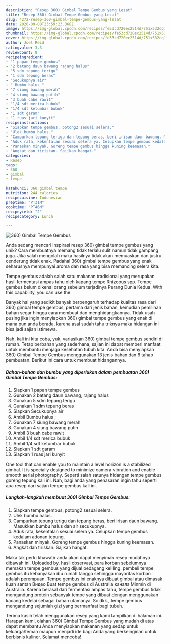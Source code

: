 ```yaml
---
description: "Resep 360) Gimbal Tempe Gembus yang Lezat"
title: "Resep 360) Gimbal Tempe Gembus yang Lezat"
slug: 4272-resep-360-gimbal-tempe-gembus-yang-lezat
date: 2020-09-08T23:59:23.368Z
image: https://img-global.cpcdn.com/recipes/fe53cd720ec2514d/751x532cq70/360-gimbal-tempe-gembus-foto-resep-utama.jpg
thumbnail: https://img-global.cpcdn.com/recipes/fe53cd720ec2514d/751x532cq70/360-gimbal-tempe-gembus-foto-resep-utama.jpg
cover: https://img-global.cpcdn.com/recipes/fe53cd720ec2514d/751x532cq70/360-gimbal-tempe-gembus-foto-resep-utama.jpg
author: Joel Reid
ratingvalue: 3.3
reviewcount: 8
recipeingredient:
- "1 papan tempe gembus"
- "2 batang daun bawang rajang halus"
- "5 sdm tepung terigu"
- "1 sdm tepung beras"
- "Secukupnya air"
- " Bumbu halus "
- "7 siung bawang merah"
- "4 siung bawang putih"
- "3 buah cabe rawit"
- "1/4 sdt merica bubuk"
- "1/4 sdt ketumbar bubuk"
- "1 sdt garam"
- "1 ruas jari kunyit"
recipeinstructions:
- "Siapkan tempe gembus, potong2 sesuai selera."
- "Ulek bumbu halus."
- "Campurkan tepung terigu dan tepung beras, beri irisan daun bawang. Masukkan bumbu halus dan air secukupnya."
- "Aduk rata, kekentalan sesuai selera ya. Celupkan tempe gembus kedalam adonan tepung."
- "Panaskan minyak. Goreng tempe gembus hingga kuning keemasan."
- "Angkat dan tiriskan. Sajikan hangat."
categories:
- Resep
tags:
- 360
- gimbal
- tempe

katakunci: 360 gimbal tempe 
nutrition: 244 calories
recipecuisine: Indonesian
preptime: "PT31M"
cooktime: "PT46M"
recipeyield: "2"
recipecategory: Lunch

---
```



![360) Gimbal Tempe Gembus](https://img-global.cpcdn.com/recipes/fe53cd720ec2514d/751x532cq70/360-gimbal-tempe-gembus-foto-resep-utama.jpg)

Anda sedang mencari inspirasi resep 360) gimbal tempe gembus yang unik? Cara membuatnya memang tidak terlalu sulit namun tidak gampang juga. Jika salah mengolah maka hasilnya tidak akan memuaskan dan justru cenderung tidak enak. Padahal 360) gimbal tempe gembus yang enak seharusnya mempunyai aroma dan rasa yang bisa memancing selera kita.

Tempe gembus adalah salah satu makanan tradisional yang merupakan hasil fermentasi ampas tahu oleh kapang tempe Rhizopus spp. Tempe gembus belum dikenal orang sebelum terjadinya Perang Dunia Kedua. With this capability, you can use the.

Banyak hal yang sedikit banyak berpengaruh terhadap kualitas rasa dari 360) gimbal tempe gembus, pertama dari jenis bahan, kemudian pemilihan bahan segar hingga cara membuat dan menghidangkannya. Tidak usah pusing jika ingin menyiapkan 360) gimbal tempe gembus yang enak di mana pun anda berada, karena asal sudah tahu triknya maka hidangan ini bisa jadi sajian istimewa.


Nah, kali ini kita coba, yuk, variasikan 360) gimbal tempe gembus sendiri di rumah. Tetap berbahan yang sederhana, sajian ini dapat memberi manfaat untuk membantu menjaga kesehatan tubuh kita. Anda bisa menyiapkan 360) Gimbal Tempe Gembus menggunakan 13 jenis bahan dan 6 tahap pembuatan. Berikut ini cara untuk membuat hidangannya.

<!--inarticleads1-->

##### Bahan-bahan dan bumbu yang diperlukan dalam pembuatan 360) Gimbal Tempe Gembus:

1. Siapkan 1 papan tempe gembus
1. Gunakan 2 batang daun bawang, rajang halus
1. Gunakan 5 sdm tepung terigu
1. Gunakan 1 sdm tepung beras
1. Siapkan Secukupnya air
1. Ambil  Bumbu halus ;
1. Gunakan 7 siung bawang merah
1. Gunakan 4 siung bawang putih
1. Ambil 3 buah cabe rawit
1. Ambil 1/4 sdt merica bubuk
1. Ambil 1/4 sdt ketumbar bubuk
1. Siapkan 1 sdt garam
1. Siapkan 1 ruas jari kunyit


One tool that can enable you to maintain a level horizon is a stabilized gimbal. It is specially designed to minimize camera vibration and enable smooth aerial photography. Seperti salah satunya hidangan tempe gembus goreng tepung kali ini. Nah, bagi anda yang penasaran ingin tahu seperti apa resep dari sajian tempe gembus kali ini. 

<!--inarticleads2-->

##### Langkah-langkah membuat 360) Gimbal Tempe Gembus:

1. Siapkan tempe gembus, potong2 sesuai selera.
1. Ulek bumbu halus.
1. Campurkan tepung terigu dan tepung beras, beri irisan daun bawang. Masukkan bumbu halus dan air secukupnya.
1. Aduk rata, kekentalan sesuai selera ya. Celupkan tempe gembus kedalam adonan tepung.
1. Panaskan minyak. Goreng tempe gembus hingga kuning keemasan.
1. Angkat dan tiriskan. Sajikan hangat.


Maka tak perlu khawatir anda akan dapat menyimak resep mudahnya dibawah ini. Uploaded by. hasil observasi, para korban sebelumnya memakan tempe gembus yang dijual pedagang keliling. pembeli tempe gembus itu kebanyakan ibu rumah tangga sehingga mayoritas korban adalah perempuan. Tempe gembus ini enaknya dibuat gimbal atau dimasak kuah santan Видео Buat tempe gembus di Australia канала Minmin di Australia. Karena berasal dari fermentasi ampas tahu, tempe gembus tidak mengandung protein sebanyak tempe yang dibuat dengan menggunakan kacang kedelai sebagai bahan utamanya. Sc dkk., tempe gembus mengandung sejumlah gizi yang bermanfaat bagi tubuh. 

Terima kasih telah menggunakan resep yang kami tampilkan di halaman ini. Harapan kami, olahan 360) Gimbal Tempe Gembus yang mudah di atas dapat membantu Anda menyiapkan makanan yang sedap untuk keluarga/teman maupun menjadi ide bagi Anda yang berkeinginan untuk berbisnis kuliner. Selamat mencoba!
